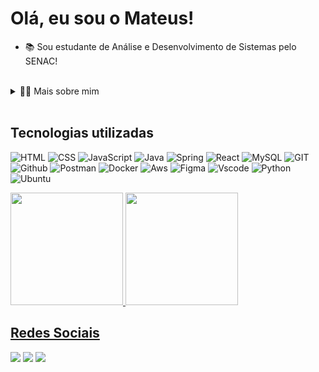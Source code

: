 <h1 align="left">Olá, eu sou o Mateus!</h1>

- 📚 Sou estudante de Análise e Desenvolvimento de Sistemas pelo SENAC!

<br>

<details>
  <summary>👨‍💻 Mais sobre mim</summary>

  - 💬 Meu nome é Mateus Coelho, tenho 28 anos, sou morador de Florianópolis. Atualmente cursando o 4º semestre de ADS!

  - ⚡Meus passatempos favoritos são assistir filmes e séries, fazer trilhas e tours gastronomicos!
</details>

<br>

<h2 align="left">Tecnologias utilizadas</h1>

![HTML](https://img.shields.io/badge/HTML5-E34F26?style=for-the-badge&logo=html5&logoColor=white)
![CSS](https://img.shields.io/badge/CSS3-1572B6?style=for-the-badge&logo=css3&logoColor=white)
![JavaScript](https://img.shields.io/badge/JavaScript-F7DF1E?style=for-the-badge&logo=javascript&logoColor=black)
![Java](https://img.shields.io/badge/Java-ED8B00?style=for-the-badge&logo=openjdk&logoColor=white)
![Spring](https://img.shields.io/badge/Spring-6DB33F?style=for-the-badge&logo=spring&logoColor=white)
![React](https://img.shields.io/badge/React-20232A?style=for-the-badge&logo=react&logoColor=61DAFB)
![MySQL](https://img.shields.io/badge/mysql-4479A1.svg?style=for-the-badge&logo=mysql&logoColor=white)
![GIT](https://img.shields.io/badge/git-E34F26?style=for-the-badge&logo=git&logoColor=white)
![Github](https://img.shields.io/badge/GitHub-808080?style=for-the-badge&logo=github&logoColor=white)
![Postman](https://img.shields.io/badge/Postman-FF6C37?style=for-the-badge&logo=postman&logoColor=white)
![Docker](https://img.shields.io/badge/docker-%230db7ed.svg?style=for-the-badge&logo=docker&logoColor=white)
![Aws](https://img.shields.io/badge/Amazon_AWS-232F3E?style=for-the-badge&logo=amazon-aws&logoColor=white)
![Figma](https://img.shields.io/badge/figma-%23F24E1E.svg?style=for-the-badge&logo=figma&logoColor=white) 
![Vscode](https://img.shields.io/badge/Visual_Studio_Code-0078D4?style=for-the-badge&logo=visual%20studio%20code&logoColor=white)
![Python](https://img.shields.io/badge/Python-3776AB?style=for-the-badge&logo=python&logoColor=white)
![Ubuntu](https://img.shields.io/badge/Ubuntu-E95420?style=for-the-badge&logo=ubuntu&logoColor=white)

<div>
<a href="https://github.com/mateus00000">
<img loading="lazy" height="180em" src="https://github-readme-stats.vercel.app/api/top-langs/?username=mateus00000&layout=compact&langs_count=7&theme=dracula"/>
<img loading="lazy" height="180em" src="https://github-readme-stats.vercel.app/api?username=mateus00000&show_icons=true&theme=dracula&include_all_commits=true&count_private=true"/>
</div>

<h2>Redes Sociais</h2>

<div>
<a href="https://instagram.com/mateus.c03" target="_blank"><img loading="lazy" src="https://img.shields.io/badge/-Instagram-%23E4405F?style=for-the-badge&logo=instagram&logoColor=white" target="_blank"></a>
<a href = "mateus.c000@outlook.com"><img loading="lazy" src="https://img.shields.io/badge/Gmail-D14000?style=for-the-badge&logo=outlook&logoColor=white" target="_blank"></a>
<a href="https://www.linkedin.com/in/mateuscoelho1" target="_blank"><img loading="lazy" src="https://img.shields.io/badge/-LinkedIn-%230077B5?style=for-the-badge&logo=linkedin&logoColor=white" target="_blank"></a>   
</div>
